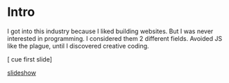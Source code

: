 # Intro

I got into this industry because I liked building websites. But I was never interested in programming. I considered them 2 different fields. Avoided JS like the plague, until I discovered creative coding.

[ cue first slide]

[slideshow](https://docs.google.com/presentation/d/1xT6IJIMI_lQuc_rqDl4j-QcWaZf-Ok0zAKFhUPWXYIA)

